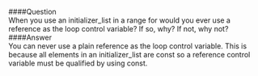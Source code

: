 ####Question  
When you use an initializer_list in a range for would you ever use a reference as the loop control variable? If so, why? If not, why not?  
####Answer  
You can never use a plain reference as the loop control variable. This is because all elements in an initializer_list are const so a reference control variable must be qualified by using const.  
